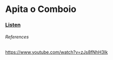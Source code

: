 # Apita o Comboio

### [Listen](https://cdn.rawgit.com/Joao-S-Martins/scores/master/tunas/Apita%20o%20Comboio/Apita%20o%20Comboio.mp3)

###### References
https://www.youtube.com/watch?v=zJs8fNhH3Ik
